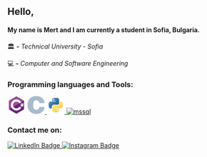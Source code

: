 ## Hello,
#### My name is Mert and I am currently a student in Sofia, Bulgaria.

 🏛️ **-** *Technical University - Sofia*
 
 💻 **-** *Computer and Software Engineering*


<!--![Anurag's GitHub stats](https://github-readme-stats.vercel.app/api?username=mertmzzx&show_icons=true&theme=dark)--->

### Programming languages and Tools:
<p>
  <img src="https://raw.githubusercontent.com/devicons/devicon/master/icons/csharp/csharp-original.svg" alt="csharp" width="40" height="40"/> </a> <a href="https://www.python.org" target="_blank" rel="noreferrer"> 
  <img src="https://raw.githubusercontent.com/devicons/devicon/master/icons/c/c-original.svg" alt="csharp" width="40" height="40"/> </a> <a href="https://www.python.org" target="_blank" rel="noreferrer"> <img src="https://raw.githubusercontent.com/devicons/devicon/master/icons/python/python-original.svg" alt="python" width="40" height="40"/> </a> <a href="https://www.microsoft.com/en-us/sql-server" target="_blank" rel="noreferrer"> <img src="https://www.svgrepo.com/show/303229/microsoft-sql-server-logo.svg" alt="mssql" width="40" height="40"/> </a>

</p>



### Contact me on:
<div id="badges">
  <a href="https://www.linkedin.com/in/mertmzzx/">
    <img src="https://img.shields.io/badge/LinkedIn-blue?style=for-the-badge&logo=linkedin&logoColor=white" alt="LinkedIn Badge"/>
  </a>
<a href="https://www.instagram.com/mertmzzx/">  
<img src="https://img.shields.io/badge/Instagram-pink?style=for-the-badge&logo=instagram&logoColor=white" alt="Instagram Badge"/>
 </a>
 <!--- <a href="https://twitter.com/mertmzzx">
    <img src="https://img.shields.io/badge/Twitter-blue?style=for-the-badge&logo=twitter&logoColor=white" alt="Twitter Badge"/>
  </a> 
<a href="reddit.com/user/B3asTwe)">
    <img src="https://img.shields.io/badge/Reddit-red?style=for-the-badge&logo=reddit&logoColor=white" alt="Twitter Badge"/>
  </a> -->
</div>

